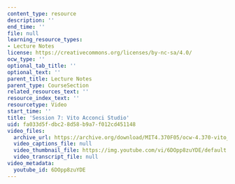 ```yaml
---
content_type: resource
description: ''
end_time: ''
file: null
learning_resource_types:
- Lecture Notes
license: https://creativecommons.org/licenses/by-nc-sa/4.0/
ocw_type: ''
optional_tab_title: ''
optional_text: ''
parent_title: Lecture Notes
parent_type: CourseSection
related_resources_text: ''
resource_index_text: ''
resourcetype: Video
start_time: ''
title: 'Session 7: Vito Acconci Studio'
uid: fa033d5f-dbc2-8d58-b9a7-f012cd451148
video_files:
  archive_url: https://archive.org/download/MIT4.370F05/ocw-4.370-vito_aconci-04oct2005-220k.mp4
  video_captions_file: null
  video_thumbnail_file: https://img.youtube.com/vi/6DOpp8zuYDE/default.jpg
  video_transcript_file: null
video_metadata:
  youtube_id: 6DOpp8zuYDE
---
```


